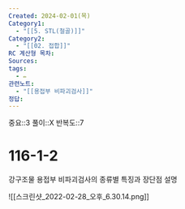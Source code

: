 ```yaml
---
Created: 2024-02-01(목)
Category1:
  - "[[5. STL(철골)]]"
Category2:
  - "[[02. 접합]]"
RC 계산형 목차: 
Sources: 
tags:
  - ✏️
관련노트:
  - "[[용접부 비파괴검사]]"
정답:
---
```

중요::3
풀이::X
반복도::7

#  116-1-2

강구조물 용접부 비파괴검사의 종류별 특징과 장단점 설명

![[스크린샷_2022-02-28_오후_6.30.14.png]]
